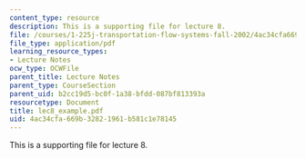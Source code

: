 ```yaml
---
content_type: resource
description: This is a supporting file for lecture 8.
file: /courses/1-225j-transportation-flow-systems-fall-2002/4ac34cfa669b32821961b581c1e78145_lec8_example.pdf
file_type: application/pdf
learning_resource_types:
- Lecture Notes
ocw_type: OCWFile
parent_title: Lecture Notes
parent_type: CourseSection
parent_uid: b2cc19d5-bc0f-1a38-bfdd-087bf813393a
resourcetype: Document
title: lec8_example.pdf
uid: 4ac34cfa-669b-3282-1961-b581c1e78145
---
```

This is a supporting file for lecture 8.

